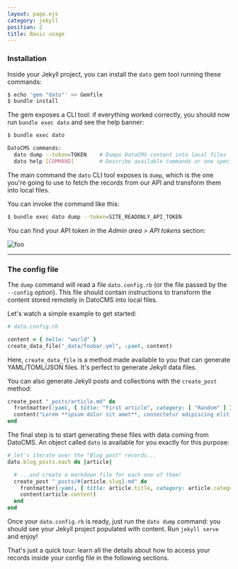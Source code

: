 ```yaml
---
layout: page.ejs
category: jekyll
position: 2
title: Basic usage
---
```


### Installation

Inside your Jekyll project, you can install the `dato` gem tool running these commands:

```bash
$ echo 'gem "dato"' >> Gemfile
$ bundle install
```

The gem exposes a CLI tool: if everything worked correctly, you should now run `bundle exec dato` and see the help banner:

```bash
$ bundle exec dato

DatoCMS commands:
  dato dump --token=TOKEN    # Dumps DatoCMS content into local files
  dato help [COMMAND]        # Describe available commands or one specific command
```

The main command the `dato` CLI tool exposes is `dump`, which is the one you're going to use to fetch the records from our API and transform them into local files.

You can invoke the command like this:

```bash
$ bundle exec dato dump --token=SITE_READONLY_API_TOKEN
```

You can find your API token in the *Admin area > API tokens* section:

![foo](/images/api-token.png)

---

### The config file

The `dump` command will read a file `dato.config.rb` (or the file passed by the `--config` option). This file should contain instructions to transform the content stored remotely in DatoCMS into local files.

Let's watch a simple example to get started:

```ruby
# dato.config.rb

content = { hello: "world" }
create_data_file("_data/foobar.yml", :yaml, content)
```

Here, `create_data_file` is a method made available to you that can generate YAML/TOML/JSON files. It's perfect to generate Jekyll data files.

You can also generate Jekyll posts and collections with the `create_post` method:

```ruby
create_post "_posts/article.md" do
  frontmatter(:yaml, { title: "First article", category: [ "Random" ] })
  content("Lorem **ipsum dolor sit amet**, consectetur adipiscing elit.")
end
```

The final step is to start generating these files with data coming from DatoCMS. An object called `dato` is available for you exactly for this purpose:

```ruby
# let's iterate over the "Blog post" records...
dato.blog_posts.each do |article|

  # ...and create a markdown file for each one of them!
  create_post "_posts/#{article.slug}.md" do
    frontmatter(:yaml, { title: article.title, category: article.categories.map(&:name) })
    content(article.content)
  end
end
```

Once your `dato.config.rb` is ready, just run the `dato dump` command: you should see your Jekyll project populated with content. Run `jekyll serve` and enjoy!

That's just a quick tour: learn all the details about how to access your records inside your config file in the following sections.
